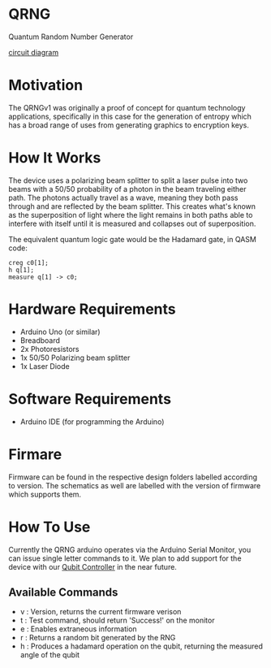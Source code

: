 # QRNG
Quantum Random Number Generator

[circuit diagram](img/circuit.png)

# Motivation
The QRNGv1 was originally a proof of concept for quantum technology applications, specifically in this case for the generation of entropy which has a broad range of uses from generating graphics to encryption keys.

# How It Works
The device uses a polarizing beam splitter to split a laser pulse into two beams with a 50/50 probability of a photon in the beam traveling either path. The photons actually travel as a wave, meaning they both pass through and are reflected by the beam splitter. This creates what's known as the superposition of light where the light remains in both paths able to interfere with itself until it is measured and collapses out of superposition.

The equivalent quantum logic gate would be the Hadamard gate, in QASM code:

```qasm
creg c0[1];
h q[1];
measure q[1] -> c0;
```

# Hardware Requirements
- Arduino Uno (or similar)
- Breadboard
- 2x Photoresistors
- 1x 50/50 Polarizing beam splitter
- 1x Laser Diode

# Software Requirements
- Arduino IDE (for programming the Arduino)

# Firmare
Firmware can be found in the respective design folders labelled according to version. The schematics as well are labelled with the version of firmware which supports them.

# How To Use
Currently the QRNG arduino operates via the Arduino Serial Monitor, you can issue single letter commands to it. We plan to add support for the device with our [Qubit Controller](https://github.com/Spooky-Manufacturing/Qubit-Controller) in the near future.

## Available Commands
- v : Version, returns the current firmware verison
- t : Test command, should return 'Success!' on the monitor
- e : Enables extraneous information
- r : Returns a random bit generated by the RNG
- h : Produces a hadamard operation on the qubit, returning the measured angle of the qubit

